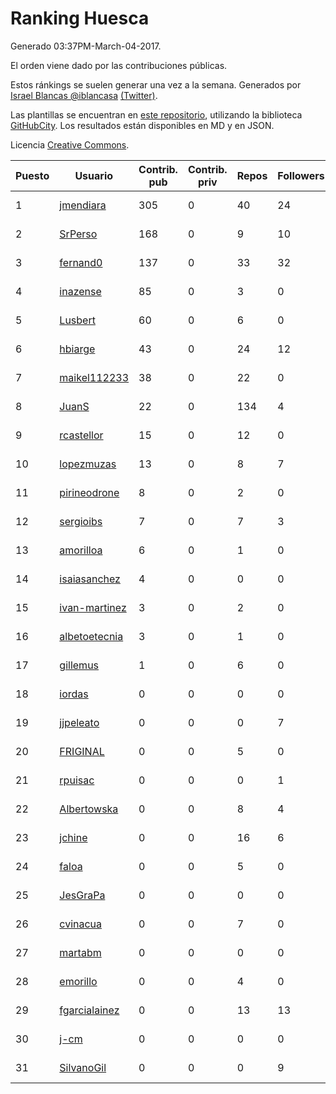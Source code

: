 # Ranking Huesca

Generado 03:37PM-March-04-2017.

El orden viene dado por las contribuciones públicas.

Estos ránkings se suelen generar una vez a la semana. Generados por [Israel Blancas @iblancasa](https://github.com/iblancasa/) [(Twitter)](https://twitter.com/iblancasa).

Las plantillas se encuentran en [este repositorio](https://github.com/iblancasa/GH-Spanish-Ranking), utilizando la biblioteca [GitHubCity](https://github.com/iblancasa/GitHubCity). Los resultados están disponibles en MD y en JSON.

Licencia [Creative Commons](https://creativecommons.org/licenses/by/4.0/).

| Puesto   |  Usuario  | Contrib. pub | Contrib. priv |Repos| Followers | Desde |  Avatar  |
|----------|-----------|--------------|---------------|-----|-----------|-------|----------|
|1|[jmendiara](https://github.com/jmendiara)|305|0|40|24|2011-06-15|![jmendiara](https://avatars1.githubusercontent.com/u/851359)|
|2|[SrPerso](https://github.com/SrPerso)|168|0|9|10|2016-02-09|![SrPerso](https://avatars1.githubusercontent.com/u/17146733)|
|3|[fernand0](https://github.com/fernand0)|137|0|33|32|2008-03-06|![fernand0](https://avatars1.githubusercontent.com/u/2467)|
|4|[inazense](https://github.com/inazense)|85|0|3|0|2016-08-16|![inazense](https://avatars1.githubusercontent.com/u/21070069)|
|5|[Lusbert](https://github.com/Lusbert)|60|0|6|0|2016-05-05|![Lusbert](https://avatars0.githubusercontent.com/u/19206937)|
|6|[hbiarge](https://github.com/hbiarge)|43|0|24|12|2010-11-08|![hbiarge](https://avatars1.githubusercontent.com/u/473010)|
|7|[maikel112233](https://github.com/maikel112233)|38|0|22|0|2013-01-20|![maikel112233](https://avatars3.githubusercontent.com/u/3323392)|
|8|[JuanS](https://github.com/JuanS)|22|0|134|4|2012-08-16|![JuanS](https://avatars0.githubusercontent.com/u/2165396)|
|9|[rcastellor](https://github.com/rcastellor)|15|0|12|0|2012-05-19|![rcastellor](https://avatars3.githubusercontent.com/u/1753951)|
|10|[lopezmuzas](https://github.com/lopezmuzas)|13|0|8|7|2012-02-01|![lopezmuzas](https://avatars1.githubusercontent.com/u/1397384)|
|11|[pirineodrone](https://github.com/pirineodrone)|8|0|2|0|2016-12-11|![pirineodrone](https://avatars3.githubusercontent.com/u/24512539)|
|12|[sergioibs](https://github.com/sergioibs)|7|0|7|3|2013-09-26|![sergioibs](https://avatars3.githubusercontent.com/u/5547593)|
|13|[amorilloa](https://github.com/amorilloa)|6|0|1|0|2016-11-26|![amorilloa](https://avatars2.githubusercontent.com/u/24188668)|
|14|[isaiasanchez](https://github.com/isaiasanchez)|4|0|0|0|2014-08-25|![isaiasanchez](https://avatars0.githubusercontent.com/u/8542819)|
|15|[ivan-martinez](https://github.com/ivan-martinez)|3|0|2|0|2015-11-22|![ivan-martinez](https://avatars1.githubusercontent.com/u/15966675)|
|16|[albetoetecnia](https://github.com/albetoetecnia)|3|0|1|0|2016-01-08|![albetoetecnia](https://avatars1.githubusercontent.com/u/16609080)|
|17|[gillemus](https://github.com/gillemus)|1|0|6|0|2014-06-08|![gillemus](https://avatars1.githubusercontent.com/u/7827555)|
|18|[iordas](https://github.com/iordas)|0|0|0|0|2012-11-07|![iordas](https://avatars2.githubusercontent.com/u/2741152)|
|19|[jjpeleato](https://github.com/jjpeleato)|0|0|0|7|2014-02-06|![jjpeleato](https://avatars0.githubusercontent.com/u/6606424)|
|20|[FRIGINAL](https://github.com/FRIGINAL)|0|0|5|0|2013-06-01|![FRIGINAL](https://avatars0.githubusercontent.com/u/4588205)|
|21|[rpuisac](https://github.com/rpuisac)|0|0|0|1|2013-09-01|![rpuisac](https://avatars3.githubusercontent.com/u/5360611)|
|22|[Albertowska](https://github.com/Albertowska)|0|0|8|4|2013-05-21|![Albertowska](https://avatars1.githubusercontent.com/u/4486925)|
|23|[jchine](https://github.com/jchine)|0|0|16|6|2012-05-03|![jchine](https://avatars1.githubusercontent.com/u/1701751)|
|24|[faloa](https://github.com/faloa)|0|0|5|0|2013-10-13|![faloa](https://avatars3.githubusercontent.com/u/5675851)|
|25|[JesGraPa](https://github.com/JesGraPa)|0|0|0|0|2012-11-06|![JesGraPa](https://avatars3.githubusercontent.com/u/2737952)|
|26|[cvinacua](https://github.com/cvinacua)|0|0|7|0|2014-05-07|![cvinacua](https://avatars1.githubusercontent.com/u/7510063)|
|27|[martabm](https://github.com/martabm)|0|0|0|0|2013-03-20|![martabm](https://avatars1.githubusercontent.com/u/3918355)|
|28|[emorillo](https://github.com/emorillo)|0|0|4|0|2011-04-11|![emorillo](https://avatars1.githubusercontent.com/u/721813)|
|29|[fgarcialainez](https://github.com/fgarcialainez)|0|0|13|13|2012-05-19|![fgarcialainez](https://avatars2.githubusercontent.com/u/1755561)|
|30|[j-cm](https://github.com/j-cm)|0|0|0|0|2014-10-16|![j-cm](https://avatars2.githubusercontent.com/u/9265018)|
|31|[SilvanoGil](https://github.com/SilvanoGil)|0|0|0|9|2015-01-09|![SilvanoGil](https://avatars2.githubusercontent.com/u/10461503)|
